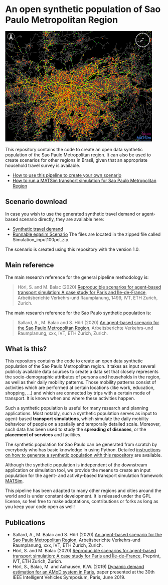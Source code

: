 # An open synthetic population of Sao Paulo Metropolitan Region

![Via Sao-Paulo](docs/via.png "Via Sao-Paulo")

This repository contains the code to create an open data synthetic population
of the Sao Paulo Metropolitan region. It can also be used to
create scenarios for other regions in Brasil, given that an appropriate household 
travel survey is available.

- [How to use this pipeline to create your own scenario](docs/howto.md)
- [How to run a MATSim transport simulation for Sao Paulo Metropolitan Region](docs/howto.md)

## Scenario download

In case you wish to use the generated synthetic travel demand or agent-based scenario directly, they are available here:

- [Synthetic travel demand](https://polybox.ethz.ch/index.php/s/JPASnSItJNwJb7J?path=%2FSynthetic%20Travel%20Demand)
- [Runnable eqasim Scenario](https://polybox.ethz.ch/index.php/s/JPASnSItJNwJb7J) The files are located in the zipped file called Simulation_input100pct.zip.

The scenario is created using this repository with the version 1.0.

## Main reference

The main research reference for the general pipeline methodology is:
> Hörl, S. and M. Balac (2020) [Reproducible scenarios for agent-based transport simulation: A case study for Paris and Île-​de-France](https://www.researchgate.net/publication/341131284_Reproducible_scenarios_for_agent-based_transport_simulation_A_case_study_for_Paris_and_Ile-de-France), Arbeitsberichte Verkehrs-und Raumplanung, 1499, IVT, ETH Zurich, Zurich.

The main research reference for the Sao Paulo synthetic population is:
> Sallard, A., M. Balac and S. Hörl (2020) [An agent-based scenario for the Sao Paulo Metropolitan Region](https://www.researchgate.net/publication/342735196_An_agent-based_scenario_of_the_Greater_Sao_Paulo_Metropolitan_Region), Arbeitsberichte Verkehrs-und Raumplanung, xxx, IVT, ETH Zurich, Zurich.

## What is this?

This repository contains the code to create an open data synthetic population
of the Sao Paulo Metropolitan region.
It takes as input several publicly
available data sources to create a data set that closely represents the
socio-demographic attributes of persons and households in the region, as well
as their daily mobility patterns. Those mobility patterns consist of activities
which are performed at certain locations (like work, education, shopping, ...)
and which are connected by trips with a certain mode of transport. It is known
when and where these activities happen.

Such a synthetic population is useful for many research and planning applications.
Most notably, such a synthetic population serves as input to agent-based
**transport simulations**, which simulate the daily mobility behaviour of people
on a spatially and temporally detailed scale. Moreover, such data has been used
to study the **spreading of diseases**, or the **placement of services** and facilities.

The synthetic population for Sao Paulo can be generated from scratch by
everybody who has basic knowledge in using Python. Detailed [instructions
on how to generate a synthetic population with this repository](docs/howto.md) are available.

Although the synthetic population is independent of the downstream application
or simulation tool, we provide the means to create an input population for the
agent- and activity-based transport simulation framework [MATSim](https://matsim.org/).

This pipeline has been adapted to many other regions and cities around the world
and is under constant development. It is released under the GPL license, so feel free
to make adaptations, contributions or forks as long as you keep your code open
as well!

## Publications
- Sallard, A., M. Balac and S. Hörl (2020) [An agent-based scenario for the Sao Paulo Metropolitan Region](), Arbeitsberichte Verkehrs-und Raumplanung, xxx, IVT, ETH Zurich, Zurich.
- Hörl, S. and M. Balac (2020) [Reproducible scenarios for agent-based transport simulation: A case study for Paris and Île-de-France](https://www.researchgate.net/publication/341131284_Reproducible_scenarios_for_agent-based_transport_simulation_A_case_study_for_Paris_and_Ile-de-France), Preprint, IVT, ETH Zurich, Zurich.
- Hörl, S., Balac, M. and Axhausen, K.W. (2019) [Dynamic demand estimation for an AMoD system in Paris](https://ieeexplore.ieee.org/document/8814051),
paper presented at the 30th IEEE Intelligent Vehicles Symposium, Paris, June 2019.
